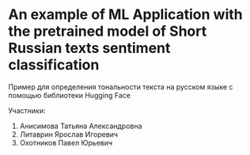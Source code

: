 # An example of ML Application with the pretrained model of Short Russian texts sentiment classification

Пример для определения тональности текста на русском языке с помощью библиотеки Hugging Face

Участники:
1. Анисимова Татьяна Александровна
2. Литаврин Ярослав Игоревич
3. Охотников Павел Юрьевич

